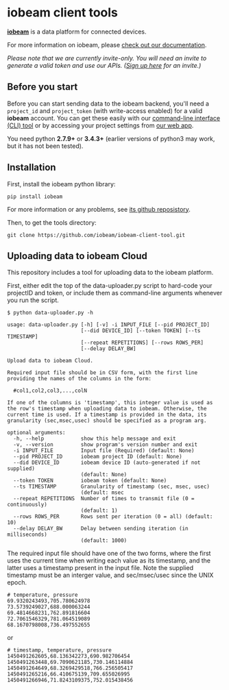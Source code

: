 # iobeam client tools

**[iobeam](https://iobeam.com)** is a data platform for connected devices.

For more information on iobeam, please [check out our documentation](https://docs.iobeam.com).

*Please note that we are currently invite-only. You will need an invite
to generate a valid token and use our APIs.
([Sign up here](https://iobeam.com) for an invite.)*

## Before you start

Before you can start sending data to the iobeam backend, you'll need a
`project_id` and  `project_token` (with write-access enabled) for a valid
**iobeam** account. You can get these easily with our
[command-line interface (CLI) tool](https://github.com/iobeam/iobeam) or by
accessing your project settings from [our web app](https://app.iobeam.com).

You need python **2.7.9+** or **3.4.3+** (earlier versions of python3 may
work, but it has not been tested).

## Installation

First, install the iobeam python library:

    pip install iobeam

For more information or any problems, see [its github reposistory](https://github.com/iobeam/iobeam-client-python).

Then, to get the tools directory:

    git clone https://github.com/iobeam/iobeam-client-tool.git

## Uploading data to iobeam Cloud

This repository includes a tool for uploading data to the iobeam platform.

First, either edit the top of the data-uploader.py script to hard-code
your projectID and token, or include them as command-line arguments
whenever you run the script.

```text
$ python data-uploader.py -h

usage: data-uploader.py [-h] [-v] -i INPUT_FILE [--pid PROJECT_ID]
                        [--did DEVICE_ID] [--token TOKEN] [--ts TIMESTAMP]
                        [--repeat REPETITIONS] [--rows ROWS_PER]
                        [--delay DELAY_BW]

Upload data to iobeam Cloud. 

Required input file should be in CSV form, with the first line
providing the names of the columns in the form:

  #col1,col2,col3,...,colN

If one of the columns is 'timestamp', this integer value is used as
the row's timestamp when uploading data to iobeam. Otherwise, the
current time is used. If a timestamp is provided in the data, its
granularity (sec,msec,usec) should be specified as a program arg.

optional arguments:
  -h, --help            show this help message and exit
  -v, --version         show program's version number and exit
  -i INPUT_FILE         Input file (Required) (default: None)
  --pid PROJECT_ID      iobeam project ID (default: None)
  --did DEVICE_ID       iobeam device ID (auto-generated if not supplied)
                        (default: None)
  --token TOKEN         iobeam token (default: None)
  --ts TIMESTAMP        Granularity of timestamp (sec, msec, usec) 
                        (default: msec
  --repeat REPETITIONS  Number of times to transmit file (0 = continuously)
                        (default: 1)
  --rows ROWS_PER       Rows sent per iteration (0 = all) (default: 10)
  --delay DELAY_BW      Delay between sending iteration (in milliseconds)
                        (default: 1000)
```

The required input file should have one of the two forms, where the
first uses the current time when writing each value as its timestamp,
and the latter uses a timestamp present in the input file.  Note the
supplied timestamp must be an interger value, and sec/msec/usec since
the UNIX epoch.

```text
# temperature, pressure 
69.9320243493,705.780624978
73.5739249027,688.000063244
69.4814668231,762.891816604
72.7061546329,781.064519089
68.1670798008,736.497552655
```
or
```text
# timestamp, temperature, pressure
1450491262605,68.136342273,690.982706454
1450491263448,69.7090621185,730.146114884
1450491264649,68.3269429518,766.256505417
1450491265216,66.410675139,709.655026995
1450491266946,71.8243109375,752.015438456
```

